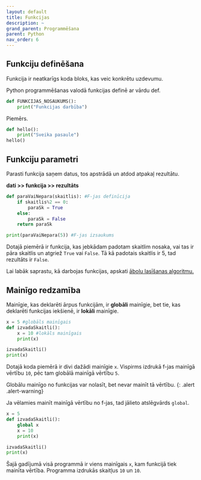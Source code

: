 ```yaml
---
layout: default
title: Funkcijas
description: ~
grand_parent: Programmēšana
parent: Python
nav_order: 6
---
```


## Funkciju definēšana

Funkcija ir neatkarīgs koda bloks, kas veic konkrētu uzdevumu.

Python programmēšanas valodā funkcijas definē ar vārdu def.

~~~python
def FUNKCIJAS_NOSAUKUMS():
    print("Funkcijas darbība")
~~~

Piemērs.
~~~python
def hello():
    print("Sveika pasaule")
hello()
~~~

## Funkciju parametri

Parasti funkcija saņem datus, tos apstrādā un atdod atpakaļ rezultātu.

**dati >> funkcija >> rezultāts**

~~~python
def paraVaiNepara(skaitlis): #F-jas definīcija
    if skaitlis%2 == 0:
        paraSk = True
    else:
        paraSk = False
    return paraSk

print(paraVaiNepara(5)) #F-jas izsaukums
~~~

Dotajā piemērā ir funkcija, kas jebkādam padotam skaitlim nosaka, vai tas ir pāra skaitlis un atgriež `True` vai `False`. Tā kā padotais skaitlis ir 5, tad rezultāts ir `False`.

Lai labāk saprastu, kā darbojas funkcijas, apskati [ābolu lasīšanas algoritmu.](piemeri.md#aboli)

## Mainīgo redzamība

Mainīgie, kas deklarēti ārpus funkcijām, ir **globāli** mainīgie, bet tie, kas deklarēti funkcijas iekšienē, ir **lokāli** mainīgie.

~~~python
x = 5 #globāls mainīgais
def izvadaSkaitli():
    x = 10 #lokāls mainīgais
    print(x)

izvadaSkaitli()
print(x)
~~~

Dotajā koda piemērā ir divi dažādi mainīgie `x`. Vispirms izdrukā f-jas mainīgā vērtību `10`, pēc tam globālā mainīgā vērtību `5`.

Globālu mainīgo no funkcijas var nolasīt, bet nevar mainīt tā vērtību.
{: .alert .alert-warning}

Ja vēlamies mainīt mainīgā vērtību no f-jas, tad jālieto atslēgvārds `global`.

~~~python
x = 5 
def izvadaSkaitli():
    global x
    x = 10
    print(x)

izvadaSkaitli()
print(x)
~~~

Šajā gadījumā visā programmā ir viens mainīgais `x`, kam funkcijā tiek mainīta vērtība. Programma izdrukās skaitļus `10` un `10`.